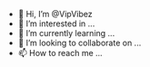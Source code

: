 - 👋 Hi, I’m @VipVibez
- 👀 I’m interested in ...
- 🌱 I’m currently learning ...
- 💞️ I’m looking to collaborate on ...
- 📫 How to reach me ...

<!---
VipVibez/VipVibez is a ✨ special ✨ repository because its `README.md` (this file) appears on your GitHub profile.
You can click the Preview link to take a look at your changes.
--->
